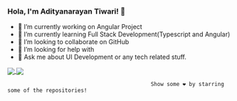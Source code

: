### Hola, I'm Adityanarayan Tiwari! 👋



- 🔭 I’m currently working on Angular Project
- 🌱 I’m currently learning Full Stack Development(Typescript and Angular)
- 👯 I’m looking to collaborate on GitHub
- 🤔 I’m looking for help with 
- 💬 Ask me about UI Development or any tech related stuff.
<!---
- 📫 How to reach me: ...
- 😄 Pronouns: He/His
- ⚡ Fun fact: ...
-->

<a href="https://github.com/iamadityanarayan/github-readme-stats">
  <img align="center" src="https://github-readme-stats.vercel.app/api/top-langs/?username=iamadityanarayan&amp;theme=dark&amp;hide_langs_below=1"/>
</a>
<a href="https://github.com/iamadityanarayan/convoychat">
  <img align="center" src="https://github-readme-stats.vercel.app/api?username=iamadityanarayan&&show_icons=true&title_color=ffffff&icon_color=39ff14&text_color=00b7c2&bg_color=151515">
</a>



                                                 Show some ❤️ by starring some of the repositories!

